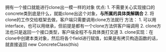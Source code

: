 拥有一个接口就能进行clone出一模一样的对象
优点:
    1. 不需要关心实现接口的concrete类到底是什么，就能clone出这个对象，**与所属的具体类解耦合**
    2. 将clone的工作交给框架去做，客户端只需要调用clone方法就行
方法：
    1. 可以用interface，也可以用继承，但前提是都有一个clone方法供客户端调用
    2. clone方法也只是返回一个接口类型，客户端全程不与具体类打交道
    3. clone实现：在clone中创建本类对象，然后将各个field进行赋值，如果是有拷贝构造函数的话，就直接返回 new ConcreteClass(this)

